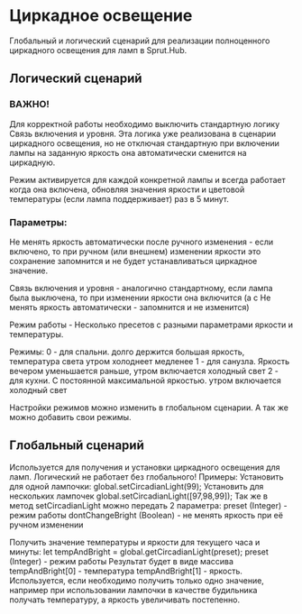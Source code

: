 # Циркадное освещение

Глобальный и логический сценарий для реализации полноценного циркадного освещения для ламп в Sprut.Hub.

## Логический сценарий

### ВАЖНО!
Для корректной работы необходимо выключить стандартную логику Связь включения и уровня. Эта логика уже реализована в сценарии циркадного освещения, но не отключая стандартную при включении лампы на заданную яркость она автоматически сменится на циркадную.

Режим активируется для каждой конкретной лампы и всегда работает когда она включена, обновляя значения яркости и цветовой температуры (если лампа поддерживает) раз в 5 минут.

### Параметры:
Не менять яркость автоматически после ручного изменения - если включено, то при ручном (или внешнем) изменении яркости это сохранение запомнится и не будет устанавливаться циркадное значение.

Связь включения и уровня - аналогично стандартному, если лампа была выключена, то при изменении яркости она включится (а с Не менять яркость автоматически - запомнится и не изменится)

Режим работы - Несколько пресетов с разными параметрами яркости и температуры. 

Режимы: 
  0 - для спальни. долго держится большая яркость, температура света утром холоднеет медленее
  1 - для санузла. Яркость вечером уменьшается раньше, утром включается холодный свет
  2 - для кухни. С постоянной максимальной яркостью. утром включается холодный свет
  
Настройки режимов можно изменить в глобальном сценарии. А так же можно добавить свои режимы.

## Глобальный сценарий
Используется для получения и установки циркадного освещения для ламп. Логический не работает без глобального!
Примеры:
Установить для одной лампочки: global.setCircadianLight(99);
Установить для нескольких лампочек global.setCircadianLight([97,98,99]);
Так же в метод setCircadianLight можно передать 2 параметра:
preset (Integer) - режим работы
dontChangeBright (Boolean) - не менять яркость при её ручном изменении

Получить значение температуры и яркости для текущего часа и минуты:
let tempAndBright = global.getCircadianLight(preset);
preset (Integer) - режим работы
Результат будет в виде массива
tempAndBright[0] - температура
tempAndBright[1] - яркость.
Используется, если необходимо получить только одно значение, например при использовании лампочки в качестве будильника получать температуру, а яркость увеличивать постепенно.
